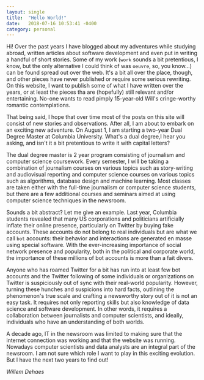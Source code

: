 ```yaml
---
layout: single
title:  "Hello World!"
date:   2018-07-16 10:53:41 -0400
category: personal
---
```


Hi! Over the past years I have blogged about my adventures while studying abroad, written articles about software development and even put in writing a handful of short stories. Some of my work (`work` sounds a bit pretentious, I know, but the only alternative I could think of was `oeuvre`, so, you know...) can be found spread out over the web. It's a bit all over the place, though, and other pieces have never published or require some serious rewriting. On this website, I want to publish some of what I have written over the years, or at least the pieces tha are (hopefully) still relevant and/or entertaining. No-one wants to read pimply 15-year-old Will's cringe-worthy romantic contemplations.

That being said, I hope that over time most of the posts on this site will consist of new stories and observations. After all, I am about to embark on an exciting new adventure. On August 1, I am starting a two-year Dual Degree Master at Columbia University. What's a dual degree,I hear you asking, and isn't it a bit pretentious to write it with capital letters?

The dual degree master is 2 year program consisting of journalism and computer science coursework. Every semester, I will be taking a combination of journalism courses on various topics such as story-writing and audiovisual reporting and computer science courses on various topics such as algorithms, database design and machine learning. Most classes are taken either with the full-time journalism or computer science students, but there are a few additional courses and seminars aimed at using computer science techniques in the newsroom.

Sounds a bit abstract? Let me give an example. Last year, Columbia students revealed that many US corporations and politicians artificially inflate their online presence, particularly on Twitter by buying fake accounts. These accounts do not belong to real individuals but are what we call `bot` accounts: their behavior and interactions are generated en masse using special software. With the ever-increasing importance of social network presence and popularity, both in the political and corporate world, the importance of these millions of bot accounts is more than a fait divers.

Anyone who has roamed Twitter for a bit has run into at least few bot accounts and the Twitter following of some individuals or organizations on Twitter is suspiciously out of sync with their real-world popularity. However, turning these hunches and suspicions into hard facts, outlining the phenomenon's true scale and crafting a newsworthy story out of it is not an easy task. It requires not only reporting skills but also knowledge of data science and software development. In other words, it requires a collaboration between journalists and computer scientists, and ideally, individuals who have an understanding of both worlds.

A decade ago, IT in the newsroom was limited to making sure that the internet connection was working and that the website was running. Nowadays computer scientists and data analysts are an integral part of the newsroom. I am not sure which role I want to play in this exciting evolution. But I have the next two years to find out!


*Willem Dehaes*
